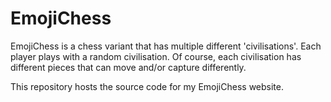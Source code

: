 # EmojiChess

EmojiChess is a chess variant that has multiple different 'civilisations'. Each player
plays with a random civilisation. Of course, each civilisation has different pieces
that can move and/or capture differently. 

This repository hosts the source code for my EmojiChess website. 